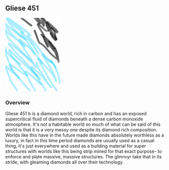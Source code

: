 ## Gliese 451

![Diamond World](/Stellar_Abyss_Setting_Bible/Photo_Directory/Gliese451.png "Diamond World")

### Overview

Gliese 451 b is a diamond world, rich in carbon and has an exposed supercritical fluid of diamonds beneath a dense carbon monoxide atmosphere.  It's not a habitable world so much of what can be said of this world is that it is a very messy one despite its diamond rich composition.  Worlds like this have in the future made diamonds absolutely worthless as a luxury, in fact in this time period diamonds are usually used as a casual thing, it's just everywhere and used as a building material for super structures with worlds like this being strip mined for that exact purpose- to enforce and plate massive, massive structures.  The glinnvyr take that in its stride, with gleaming diamonds all over their technology.
